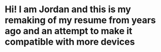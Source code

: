 # Hi! I am Jordan and this is my remaking of my resume from years ago and an attempt to make it compatible with more devices
